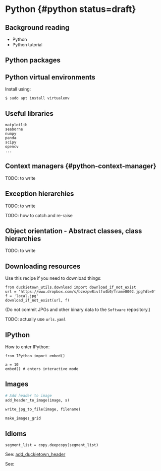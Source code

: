 # Python {#python status=draft}

## Background reading

- Python
- Python tutorial

## Python packages

## Python virtual environments

Install using:

    $ sudo apt install virtualenv

## Useful libraries

    matplotlib
    seaborne
    numpy
    panda
    scipy
    opencv
    ...

## Context managers {#python-context-manager}

TODO: to write

## Exception hierarchies

TODO: to write

TODO: how to catch and re-raise

## Object orientation - Abstract classes, class  hierarchies

TODO: to write

## Downloading resources

Use this recipe if you need to download things:

    from duckietown_utils.download import download_if_not_exist
    url = 'https://www.dropbox.com/s/bzezpw8ivlfu4b0/frame0002.jpg?dl=0'
    f = 'local.jpg'
    download_if_not_exist(url, f)

(Do not commit JPGs and other binary data to the `Software` repository.)

TODO: actually use `urls.yaml`

## IPython

How to enter IPython:

    from IPython import embed()

    a = 10
    embed() # enters interactive mode


## Images

[](python:duckietown_utils.add_header_to_image)

```python
# Add header to image
add_header_to_image(image, s)
```

[](python:duckietown_utils.write_jpg_to_file)

```python
write_jpg_to_file(image, filename)
```

[](python:duckietown_utils.make_images_grid)

```python
make_images_grid
```


## Idioms


    segment_list = copy.deepcopy(segment_list)


See: [add_duckietown_header](python:duckietown_utils.add_duckietown_header)

See: [](python:duckietown_utils.download_if_not_exist)
